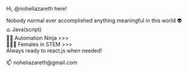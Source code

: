 <p>Hi, @noheliazareth here! </p>

Nobody normal ever accomplished anything meaningful in this world 👽 <br>
♨️ Java(script) <br>
🥷🏽 Automation Ninja >>>  <br>
👩🏽‍💻 Females in STEM >>> <br>
Always ready to react.js when needed!

<p>📫 noheliazareth@gmail.com </p>
